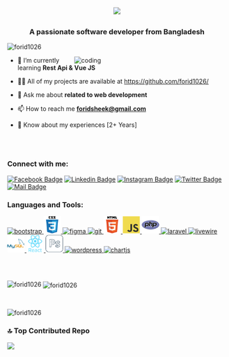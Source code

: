 <h1 align="center">
    <img src="https://readme-typing-svg.herokuapp.com/?font=Righteous&size=35&center=true&vCenter=true&width=500&height=70&duration=4000&lines=Hi+There!+👋;+I'm+Sheikh+Farid!;" />
</h1>
<h3 align="center">A passionate software developer from Bangladesh</h3>

<p align="left"> <img src="https://komarev.com/ghpvc/?username=forid1026&label=Profile%20views&color=0e75b6&style=flat" alt="forid1026" /> </p>


<img align="right" width="350" src="https://i.ibb.co/YQ0Kcq8/coding.gif" alt="coding" border="0">

- 🌱 I’m currently learning **Rest Api & Vue JS**

- 👨‍💻 All of my projects are available at https://github.com/forid1026/

- 💬 Ask me about **related to web development**

- 📫 How to reach me **foridsheek@gmail.com**

- 📄 Know about my experiences [2+ Years]

<br><br>

<h3 align="left">Connect with me:</h3>


[![Facebook Badge](https://img.shields.io/badge/Facebook-1877F2?style=for-the-badge&logo=facebook&logoColor=white)](https://facebook.com/sfarid1026) [![Linkedin Badge](https://img.shields.io/badge/LinkedIn-0077B5?style=for-the-badge&logo=linkedin&logoColor=white)](https://www.linkedin.com/in/sfarid1026/) [![Instagram Badge](https://img.shields.io/badge/Instagram-E4405F?style=for-the-badge&logo=instagram&logoColor=white)](https://instagram.com/sheikh_farid1026) [![Twitter Badge](https://img.shields.io/badge/Twitter-1DA1F2?style=for-the-badge&logo=twitter&logoColor=white)](https://twitter.com/sfarid1026) [![Mail Badge](https://img.shields.io/badge/Gmail-D14836?style=for-the-badge&logo=gmail&logoColor=white)](mailto:foridsheek@gmail.com)



<h3 align="left">Languages and Tools:</h3>
<p align="left">
<a href="https://getbootstrap.com" rel="nofollow"> <img src="https://camo.githubusercontent.com/b2ddff690e2f9a813be2162d704aace70a00e5014e52b500481acec796829734/68747470733a2f2f63646e2e6a7364656c6976722e6e65742f67682f64657669636f6e732f64657669636f6e406c61746573742f69636f6e732f626f6f7473747261702f626f6f7473747261702d6f726967696e616c2d776f72646d61726b2e737667" alt="bootstrap" width="40" height="40" data-canonical-src="https://cdn.jsdelivr.net/gh/devicons/devicon@latest/icons/bootstrap/bootstrap-original-wordmark.svg" style="max-width: 100%;"></a><a href="https://www.w3schools.com/css/" target="_blank" rel="noreferrer"> <img src="https://raw.githubusercontent.com/devicons/devicon/master/icons/css3/css3-original-wordmark.svg" alt="css3" width="40" height="40"/> </a> <a href="https://www.figma.com/" target="_blank" rel="noreferrer"> <img src="https://www.vectorlogo.zone/logos/figma/figma-icon.svg" alt="figma" width="40" height="40"/> </a> <a href="https://git-scm.com/" target="_blank" rel="noreferrer"> <img src="https://www.vectorlogo.zone/logos/git-scm/git-scm-icon.svg" alt="git" width="40" height="40"/> </a> <a href="https://www.w3.org/html/" target="_blank" rel="noreferrer"> <img src="https://raw.githubusercontent.com/devicons/devicon/master/icons/html5/html5-original-wordmark.svg" alt="html5" width="40" height="40"/> </a> <a href="https://developer.mozilla.org/en-US/docs/Web/JavaScript" target="_blank" rel="noreferrer"> <img src="https://raw.githubusercontent.com/devicons/devicon/master/icons/javascript/javascript-original.svg" alt="javascript" width="40" height="40"/> </a>
<a href="https://www.php.net" target="_blank" rel="noreferrer"> <img src="https://raw.githubusercontent.com/devicons/devicon/master/icons/php/php-original.svg" alt="php" width="40" height="40"/> </a> <a href="https://laravel.com/" target="_blank" rel="noreferrer"> <img src="https://camo.githubusercontent.com/e72ca0e1ebf4a18d410a960a52389e4a4ebe10cda42e4873d329a360d4b2710e/68747470733a2f2f63646e2e6a7364656c6976722e6e65742f67682f64657669636f6e732f64657669636f6e406c61746573742f69636f6e732f6c61726176656c2f6c61726176656c2d6f726967696e616c2e737667" alt="laravel" width="40" height="40" data-canonical-src="https://cdn.jsdelivr.net/gh/devicons/devicon@latest/icons/laravel/laravel-original.svg" style="max-width: 100%;">
</a><a href="https://livewire.laravel.com" rel="nofollow"> 
<img src="https://camo.githubusercontent.com/c9f1cf944bc72a05bfb5fa9fb2e367b9ea3c62015229a5b160cfedd60d469594/68747470733a2f2f63646e2e6a7364656c6976722e6e65742f67682f64657669636f6e732f64657669636f6e406c61746573742f69636f6e732f6c697665776972652f6c697665776972652d6f726967696e616c2d776f72646d61726b2e737667" alt="livewire" width="40" height="40" data-canonical-src="https://cdn.jsdelivr.net/gh/devicons/devicon@latest/icons/livewire/livewire-original-wordmark.svg" style="max-width: 100%;"> 
</a><a href="https://www.mysql.com/" target="_blank" rel="noreferrer"> <img src="https://raw.githubusercontent.com/devicons/devicon/master/icons/mysql/mysql-original-wordmark.svg" alt="mysql" width="40" height="40"/> </a>  <a href="https://reactjs.org/" target="_blank" rel="noreferrer"> <img src="https://raw.githubusercontent.com/devicons/devicon/master/icons/react/react-original-wordmark.svg" alt="react" width="40" height="40"/> </a>
<a href="https://www.photoshop.com/en" target="_blank" rel="noreferrer"> <img src="https://raw.githubusercontent.com/devicons/devicon/master/icons/photoshop/photoshop-line.svg" alt="photoshop" width="40" height="40"/> </a><a href="https://wordpress.org" rel="nofollow"> <img src="https://camo.githubusercontent.com/8859dfc08b9c72e8ff17ed62a5a4598a80692b20a39e2175f86e88f6c4413d8e/68747470733a2f2f63646e2e6a7364656c6976722e6e65742f67682f64657669636f6e732f64657669636f6e2f69636f6e732f776f726470726573732f776f726470726573732d6f726967696e616c2e737667" alt="wordpress" width="40" height="40" data-canonical-src="https://cdn.jsdelivr.net/gh/devicons/devicon/icons/wordpress/wordpress-original.svg" style="max-width: 100%;"> </a><a href="https://www.chartjs.org" target="_blank" rel="noreferrer"> <img src="https://www.chartjs.org/media/logo-title.svg" alt="chartjs" width="40" height="40"/> </a>
</p>

<br><br>

<p><img align="left" src="https://github-readme-stats.vercel.app/api/top-langs?username=forid1026&show_icons=true&locale=en&layout=compact" alt="forid1026" /></p>

<p>&nbsp;<img align="center" src="https://github-readme-stats.vercel.app/api?username=forid1026&show_icons=true&locale=en" alt="forid1026" /></p>
<br>
<p><img align="center" src="https://github-readme-streak-stats.herokuapp.com/?user=forid1026&" alt="forid1026" /></p>

### 🔝 Top Contributed Repo


![](https://github-contributor-stats.vercel.app/api?username=forid1026&limit=5&theme=flat&combine_all_yearly_contributions=true)
